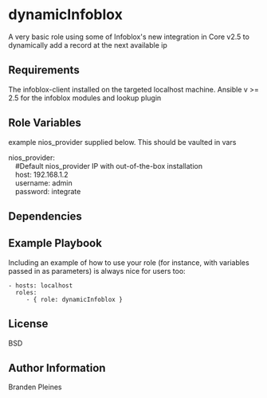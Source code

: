 dynamicInfoblox
=========

A very basic role using some of Infoblox's new integration in Core v2.5 to dynamically add a record at the next available ip

Requirements
------------

The infoblox-client installed on the targeted localhost machine. Ansible v >= 2.5 for the infoblox modules and lookup plugin

Role Variables
--------------
example nios_provider supplied below. This should be vaulted in vars

nios_provider:<br>
&emsp;#Default nios_provider IP with out-of-the-box installation<br>
&emsp;host: 192.168.1.2<br>
&emsp;username: admin<br>
&emsp;password: integrate<br>

Dependencies
------------

Example Playbook
----------------

Including an example of how to use your role (for instance, with variables passed in as parameters) is always nice for users too:

    - hosts: localhost
      roles:
         - { role: dynamicInfoblox }

License
-------

BSD

Author Information
------------------

Branden Pleines
